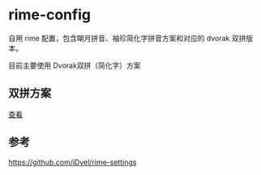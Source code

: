 # rime-config

自用 rime 配置，包含朙月拼音、袖珍简化字拼音方案和对应的 dvorak 双拼版本。

目前主要使用 Dvorak双拼（简化字）方案

## 双拼方案

[查看](https://github.com/iwyvi/awesome-tools#%E8%BE%93%E5%85%A5%E6%96%B9%E5%BC%8F%E4%B8%8E%E8%BE%93%E5%85%A5%E6%B3%95)

## 参考

https://github.com/iDvel/rime-settings
